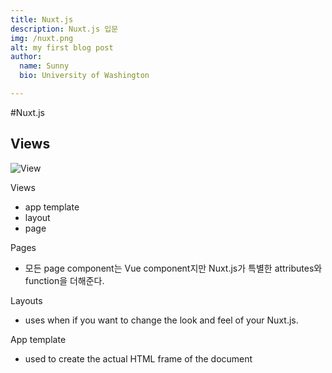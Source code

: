 ```yaml
---
title: Nuxt.js
description: Nuxt.js 입문
img: /nuxt.png
alt: my first blog post
author:
  name: Sunny
  bio: University of Washington

---
```



#Nuxt.js
## Views
![View](img/nuxtjsView.png)

Views
  - app template
  - layout
  - page

Pages
  - 모든 page component는 Vue component지만 Nuxt.js가 
특별한 attributes와 function을 더해준다. 
    
    
Layouts
  - uses when if you want to change the look and feel of your Nuxt.js.

App template
  - used to create the actual HTML frame of the document


